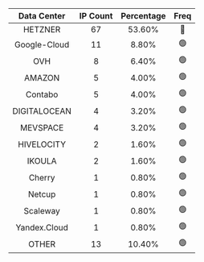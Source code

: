 | Data Center | IP Count | Percentage | Freq |
|:------------:|:--------:|:-----------:|:-----:|
| HETZNER | 67 | 53.60% | 🔴 |
| Google-Cloud | 11 | 8.80% | 🟢 |
| OVH | 8 | 6.40% | 🟢 |
| AMAZON | 5 | 4.00% | 🟢 |
| Contabo | 5 | 4.00% | 🟢 |
| DIGITALOCEAN | 4 | 3.20% | 🟢 |
| MEVSPACE | 4 | 3.20% | 🟢 |
| HIVELOCITY | 2 | 1.60% | 🟢 |
| IKOULA | 2 | 1.60% | 🟢 |
| Cherry | 1 | 0.80% | 🟢 |
| Netcup | 1 | 0.80% | 🟢 |
| Scaleway | 1 | 0.80% | 🟢 |
| Yandex.Cloud | 1 | 0.80% | 🟢 |
| OTHER | 13 | 10.40% | 🟢 |